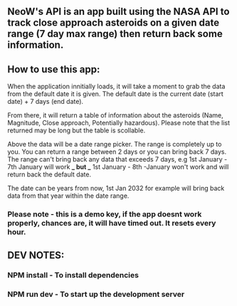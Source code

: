 ## NeoW's API is an app built using the NASA API to track close approach asteroids on a given date range (7 day max range) then return back some information.

## How to use this app:

When the application innitially loads, it will take a moment to grab the data from the default date it is given. The default date is the current date (start date) + 7 days (end date).

From there, it will return a table of information about the asteroids (Name, Magnitude, Close approach, Potentially hazardous). Please note that the list returned may be long but the table is scollable.

Above the data will be a date range picker. The range is completely up to you. You can return a range between 2 days or you can bring back 7 days. The range can't bring back any data that exceeds 7 days, e.g 1st January - 7th January will work **_ but _** 1st January - 8th -January won't work and will return back the default date.

The date can be years from now, 1st Jan 2032 for example will bring back data from that year within the date range.

### Please note - this is a demo key, if the app doesnt work properly, chances are, it will have timed out. It resets every hour.

## DEV NOTES:

### NPM install - To install dependencies

### NPM run dev - To start up the development server
